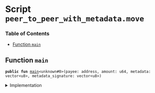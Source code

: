 
<a name="SCRIPT"></a>

# Script `peer_to_peer_with_metadata.move`

### Table of Contents

-  [Function `main`](#SCRIPT_main)



<a name="SCRIPT_main"></a>

## Function `main`



<pre><code><b>public</b> <b>fun</b> <a href="#SCRIPT_main">main</a>&lt;unknown#0&gt;(payee: address, amount: u64, metadata: vector&lt;u8&gt;, metadata_signature: vector&lt;u8&gt;)
</code></pre>



<details>
<summary>Implementation</summary>


<pre><code><b>fun</b> <a href="#SCRIPT_main">main</a>&lt;Token&gt;(
    payee: address,
    amount: u64,
    metadata: vector&lt;u8&gt;,
    metadata_signature: vector&lt;u8&gt;
) {
  <a href="../../modules/doc/LibraAccount.md#0x0_LibraAccount_pay_from_sender_with_metadata">LibraAccount::pay_from_sender_with_metadata</a>&lt;Token&gt;(payee, amount, metadata, metadata_signature)
}
</code></pre>



</details>
